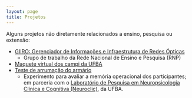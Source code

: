 ```yaml
---
layout: page
title: Projetos
---
```


Alguns projetos não diretamente relacionados a ensino, pesquisa ou extensão:

- [GIIRO: Gerenciador de Informações e Infraestrutura de Redes Ópticas](http://www.pop-ba.rnp.br/GTGIIRO)
    - Grupo de trabalho da Rede Nacional de Ensino e Pesquisa (RNP)
- [Maquete virtual dos campi da UFBA](http://www.arquitetura.ufba.br/sites/arquitetura.ufba.br/files/edital_final_proplan_maquete_2016.pdf)
- [Teste de arrumação do armário](https://github.com/indigente/labs)
    - Experimento para avaliar a memória operacional dos participantes; em parceria com o [Laboratório de Pesquisa em Neuropsicologia Clínica e Cognitiva (Neuroclic)](https://www.facebook.com/neuroclic), da UFBA.